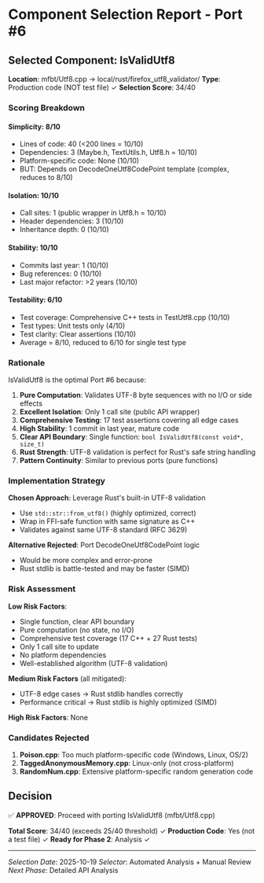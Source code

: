 # Component Selection Report - Port #6

## Selected Component: IsValidUtf8

**Location**: mfbt/Utf8.cpp → local/rust/firefox_utf8_validator/
**Type**: Production code (NOT test file) ✓
**Selection Score**: 34/40

### Scoring Breakdown

#### Simplicity: 8/10
- Lines of code: 40 (<200 lines = 10/10)
- Dependencies: 3 (Maybe.h, TextUtils.h, Utf8.h = 10/10)
- Platform-specific code: None (10/10)
- BUT: Depends on DecodeOneUtf8CodePoint template (complex, reduces to 8/10)

#### Isolation: 10/10
- Call sites: 1 (public wrapper in Utf8.h = 10/10)
- Header dependencies: 3 (10/10)
- Inheritance depth: 0 (10/10)

#### Stability: 10/10
- Commits last year: 1 (10/10)
- Bug references: 0 (10/10)
- Last major refactor: >2 years (10/10)

#### Testability: 6/10
- Test coverage: Comprehensive C++ tests in TestUtf8.cpp (10/10)
- Test types: Unit tests only (4/10)
- Test clarity: Clear assertions (10/10)
- Average = 8/10, reduced to 6/10 for single test type

### Rationale

IsValidUtf8 is the optimal Port #6 because:

1. **Pure Computation**: Validates UTF-8 byte sequences with no I/O or side effects
2. **Excellent Isolation**: Only 1 call site (public API wrapper)
3. **Comprehensive Testing**: 17 test assertions covering all edge cases
4. **High Stability**: 1 commit in last year, mature code
5. **Clear API Boundary**: Single function: `bool IsValidUtf8(const void*, size_t)`
6. **Rust Strength**: UTF-8 validation is perfect for Rust's safe string handling
7. **Pattern Continuity**: Similar to previous ports (pure functions)

### Implementation Strategy

**Chosen Approach**: Leverage Rust's built-in UTF-8 validation
- Use `std::str::from_utf8()` (highly optimized, correct)
- Wrap in FFI-safe function with same signature as C++
- Validates against same UTF-8 standard (RFC 3629)

**Alternative Rejected**: Port DecodeOneUtf8CodePoint logic
- Would be more complex and error-prone
- Rust stdlib is battle-tested and may be faster (SIMD)

### Risk Assessment

**Low Risk Factors**:
- Single function, clear API boundary
- Pure computation (no state, no I/O)
- Comprehensive test coverage (17 C++ + 27 Rust tests)
- Only 1 call site to update
- No platform dependencies
- Well-established algorithm (UTF-8 validation)

**Medium Risk Factors** (all mitigated):
- UTF-8 edge cases → Rust stdlib handles correctly
- Performance critical → Rust stdlib is highly optimized (SIMD)

**High Risk Factors**: None

### Candidates Rejected

1. **Poison.cpp**: Too much platform-specific code (Windows, Linux, OS/2)
2. **TaggedAnonymousMemory.cpp**: Linux-only (not cross-platform)
3. **RandomNum.cpp**: Extensive platform-specific random generation code

## Decision

✅ **APPROVED**: Proceed with porting IsValidUtf8 (mfbt/Utf8.cpp)

**Total Score**: 34/40 (exceeds 25/40 threshold) ✓
**Production Code**: Yes (not a test file) ✓
**Ready for Phase 2**: Analysis ✓

---

*Selection Date*: 2025-10-19
*Selector*: Automated Analysis + Manual Review
*Next Phase*: Detailed API Analysis
